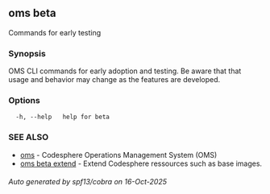 ## oms beta

Commands for early testing

### Synopsis

OMS CLI commands for early adoption and testing.
Be aware that that usage and behavior may change as the features are developed.

### Options

```
  -h, --help   help for beta
```

### SEE ALSO

* [oms](oms.md)	 - Codesphere Operations Management System (OMS)
* [oms beta extend](oms_beta_extend.md)	 - Extend Codesphere ressources such as base images.

###### Auto generated by spf13/cobra on 16-Oct-2025
